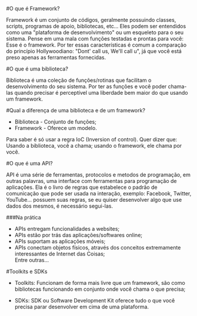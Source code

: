 #O que é Framework?

Framework é um conjunto de códigos, geralmente possuindo classes, scripts, programas de apoio, bibliotecas, etc... Eles podem ser entendidos como uma "plataforma de desenvolvimento" ou um esqueleto para o seu sistema. Pense em uma mala com funções testadas e prontas para você: Esse é o framework.
 Por ter essas características é comum a comparação do princípio Hollywoodiano: "Dont' call us, We'll call u", já que você está preso apenas as ferramentas fornecidas.

#O que é uma biblioteca?

Biblioteca é uma coleção de funções/rotinas que facilitam o desenvolvimento do seu sistema. Por ter as funções e você poder chama-las quando precisar é perceptível uma liberdade bem maior do que usando um framework.

#Qual a diferença de uma biblioteca e de um framework?

- Biblioteca - Conjunto de funções;  
- Framework - Oferece um modelo.  

Para saber é só usar a regra IoC (Inversion of control). Quer dizer que: Usando a biblioteca, você a chama; usando o framework, ele chama por você.

#O que é uma API?

API é uma série de ferramentas, protocolos e metodos de programação, em outras palavras, uma interface com ferramentas para programação de aplicações. Ela é o livro de regras que estabelece o padrão de comunicação que pode ser usada na interação, exemplo: Facebook, Twitter, YouTube... possuem suas regras, se eu quiser desenvolver algo que use dados dos mesmos, é necessário segui-las.

###Na prática

- APIs entregam funcionalidades a websites;  
- APIs estão por trás das aplicações/softwares online;  
- APIs suportam as aplicações móveis;  
- APIs conectam objetos físicos, através dos conceitos extremamente interessantes de Internet das Coisas;  
Entre outras...  


#Toolkits e SDKs  

- Toolkits: Funcionam de forma mais livre que um framework, são como bibliotecas funcionando em conjunto onde você chama o que precisa;  

- SDKs: SDK ou Software Development Kit oferece tudo o que você precisa parar desenvolver em cima de uma plataforma.  
